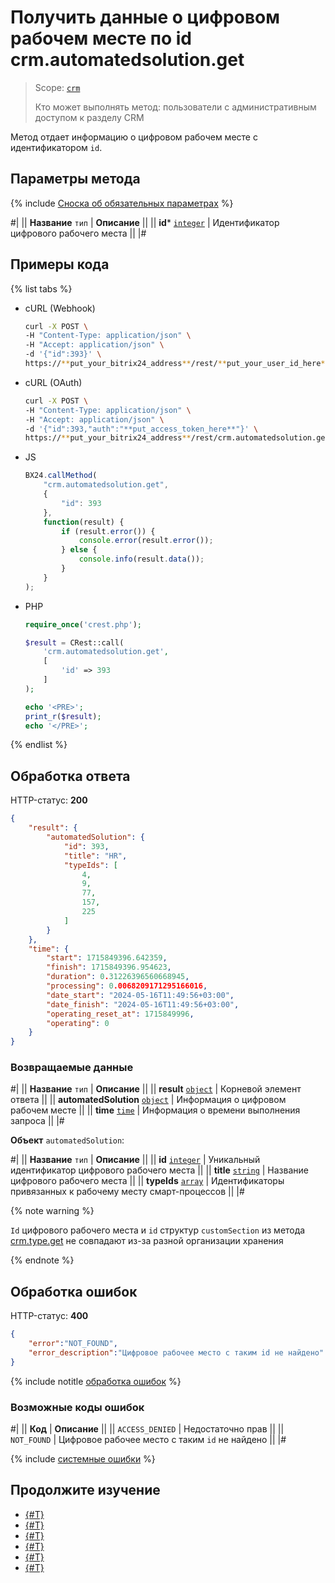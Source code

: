 # Получить данные о цифровом рабочем месте по id crm.automatedsolution.get

> Scope: [`crm`](../../scopes/permissions.md)
>
> Кто может выполнять метод: пользователи с административным доступом к разделу CRM

Метод отдает информацию о цифровом рабочем месте с идентификатором `id`.

## Параметры метода

{% include [Сноска об обязательных параметрах](../../../_includes/required.md) %}

#|
|| **Название**
`тип` | **Описание** ||
|| **id***
[`integer`](../../data-types.md) | Идентификатор цифрового рабочего места ||
|#

## Примеры кода

{% list tabs %}

- cURL (Webhook)

    ```bash
    curl -X POST \
    -H "Content-Type: application/json" \
    -H "Accept: application/json" \
    -d '{"id":393}' \
    https://**put_your_bitrix24_address**/rest/**put_your_user_id_here**/**put_your_webhook_here**/crm.automatedsolution.get
    ```

- cURL (OAuth)

    ```bash
    curl -X POST \
    -H "Content-Type: application/json" \
    -H "Accept: application/json" \
    -d '{"id":393,"auth":"**put_access_token_here**"}' \
    https://**put_your_bitrix24_address**/rest/crm.automatedsolution.get
    ```

- JS

    ```js
    BX24.callMethod(
        "crm.automatedsolution.get",
        {
            "id": 393
        },
        function(result) {
            if (result.error()) {
                console.error(result.error());
            } else {
                console.info(result.data());
            }
        }
    );
    ```

- PHP

    ```php
    require_once('crest.php');

    $result = CRest::call(
        'crm.automatedsolution.get',
        [
            'id' => 393
        ]
    );

    echo '<PRE>';
    print_r($result);
    echo '</PRE>';
    ```

{% endlist %}

## Обработка ответа

HTTP-статус: **200**

```json
{
	"result": {
		"automatedSolution": {
			"id": 393,
			"title": "HR",
			"typeIds": [
				4,
				9,
				77,
				157,
				225
			]
		}
	},
	"time": {
		"start": 1715849396.642359,
		"finish": 1715849396.954623,
		"duration": 0.31226396560668945,
		"processing": 0.0068209171295166016,
		"date_start": "2024-05-16T11:49:56+03:00",
		"date_finish": "2024-05-16T11:49:56+03:00",
		"operating_reset_at": 1715849996,
		"operating": 0
	}
}
```

### Возвращаемые данные

#|
|| **Название**
`тип` | **Описание** ||
|| **result**
[`object`](../../data-types.md) | Корневой элемент ответа ||
|| **automatedSolution**
[`object`](../../data-types.md) | Информация о цифровом рабочем месте ||
|| **time**
[`time`](../../data-types.md) | Информация о времени выполнения запроса ||
|#

**Объект** `automatedSolution`:

#|
|| **Название**
`тип` | **Описание** ||
|| **id**
[`integer`](../../data-types.md) | Уникальный идентификатор цифрового рабочего места ||
|| **title**
[`string`](../../data-types.md) | Название цифрового рабочего места ||
|| **typeIds**
[`array`](../../data-types.md) | Идентификаторы привязанных к рабочему месту смарт-процессов ||
|#

{% note warning %}

`Id` цифрового рабочего места и `id` структур `customSection` из метода [crm.type.get](../universal/user-defined-object-types/crm-type-get.md) не совпадают из-за разной организации хранения

{% endnote %}

## Обработка ошибок

HTTP-статус: **400**

```json
{
    "error":"NOT_FOUND",
    "error_description":"Цифровое рабочее место с таким id не найдено"
}
```

{% include notitle [обработка ошибок](../../../_includes/error-info.md) %}

### Возможные коды ошибок

#|
|| **Код** | **Описание** ||
|| `ACCESS_DENIED` | Недостаточно прав ||
|| `NOT_FOUND` | Цифровое рабочее место с таким `id` не найдено ||
|#

{% include [системные ошибки](../../../_includes/system-errors.md) %}

## Продолжите изучение 

- [{#T}](./index.md)
- [{#T}](./crm-automated-solution-add.md)
- [{#T}](./crm-automated-solution-update.md)
- [{#T}](./crm-automated-solution-list.md)
- [{#T}](./crm-automated-solution-delete.md)
- [{#T}](./crm-automated-solution-fields.md)
